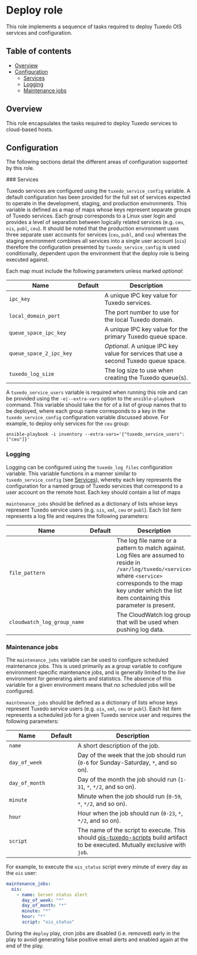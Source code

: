 # Deploy role

This role implements a sequence of tasks required to deploy Tuxedo OIS services and configuration.

## Table of contents

* [Overview][1]
* [Configuration][2]
    * [Services][3]
    * [Logging][4]
    * [Maintenance jobs][5]

[1]: #overview
[2]: #configuration
[3]: #services
[4]: #logging
[5]: #maintenance-jobs

## Overview

This role encapsulates the tasks required to deploy Tuxedo services to cloud-based hosts.

## Configuration

The following sections detail the different areas of configuration supported by this role.

### Services

Tuxedo services are configured using the `tuxedo_service_config` variable. A default configuration has been provided for the full set of services expected to operate in the development, staging, and production environments. This variable is defined as a map of maps whose keys represent separate groups of Tuxedo services. Each group corresponds to a Linux user login and provides a level of separation between logically related services (e.g. `ceu`, `ois`, `publ`, `ceu`). It should be noted that the production environment uses three separate user accounts for services (`ceu`, `publ`, and `ceu`) whereas the staging environment combines all services into a single user account (`ois`) therefore the configuration presented by `tuxedo_service_config` is used conditionally, dependent upon the environment that the deploy role is being executed against.

Each map must include the following parameters unless marked _optional_:

| Name                    | Default | Description                                                                           |
|-------------------------|---------|---------------------------------------------------------------------------------------|
| `ipc_key`               |         | A unique IPC key value for Tuxedo services.                                           |
| `local_domain_port`     |         | The port number to use for the local Tuxedo domain.                                   |
| `queue_space_ipc_key`   |         | A unique IPC key value for the primary Tuxedo queue space.                            |
| `queue_space_2_ipc_key` |         | _Optional_. A unique IPC key value for services that use a second Tuxedo queue space. |
| `tuxedo_log_size`       |         | The log size to use when creating the Tuxedo queue(s).                                |

A `tuxedo_service_users` variable is required when running this role and can be provided using the `-e|--extra-vars` option to the `ansible-playbook` command. This variable should take the for of a list of group names that to be deployed, where each group name corresponds to a key in the `tuxedo_service_config` configuration variable discussed above. For example, to deploy only services for the `ceu` group:

```shell
ansible-playbook -i inventory --extra-vars='{"tuxedo_service_users": ["ceu"]}'
```

### Logging

Logging can be configured using the `tuxedo_log_files` configuration variable. This variable functions in a manner similar to `tuxedo_service_config` (see [Services][1]), whereby each key represents the configuration for a named group of Tuxedo services that correspond to a user account on the remote host. Each key should contain a list of maps

`maintenance_jobs` should be defined as a dictionary of lists whose keys represent Tuxedo service users (e.g. `ois`, `xml`, `ceu` or `publ`). Each list item represents a log file and requires the following parameters:

| Name                        | Default | Description                                                                           |
|-----------------------------|---------|---------------------------------------------------------------------------------------|
| `file_pattern`              |         | The log file name or a pattern to match against. Log files are assumed to reside in `/var/log/tuxedo/<service>` where `<service>` corresponds to the map key under which the list item containing this parameter is present. |
| `cloudwatch_log_group_name` |         | The CloudWatch log group that will be used when pushing log data.                     |

### Maintenance jobs

The `maintenance_jobs` variable can be used to configure scheduled maintenance jobs. This is used primarily as a group variable to configure environment-specific maintenance jobs, and is generally limited to the _live_ environment for generating alerts and statistics. The absence of this variable for a given environment means that _no_ scheduled jobs will be configured.

`maintenance_jobs` should be defined as a dictionary of lists whose keys represent Tuxedo service users (e.g. `ois`, `xml`, `ceu` or `publ`). Each list item represents a scheduled job for a given Tuxedo service user and requires the following parameters:

| Name                 | Default | Description                                                                          |
|----------------------|---------|--------------------------------------------------------------------------------------|
| `name`               |         | A short description of the job.                                                      |
| `day_of_week`        |         | Day of the week that the job should run (`0-6` for Sunday-Saturday, `*`, and so on). |
| `day_of_month`       |         | Day of the month the job should run (`1-31`, `*`, `*/2`, and so on).                 |
| `minute`             |         | Minute when the job should run (`0-59`, `*`, `*/2`, and so on).                      |
| `hour`               |         | Hour when the job should run (`0-23`, `*`, `*/2`, and so on).                        |
| `script`             |         | The name of the script to execute. This should  [ois-tuxedo-scripts](https://github.com/companieshouse/ois-tuxedo-scripts) build artifact to be executed. Mutually exclusive with `job`.

For example, to execute the `ois_status` script every minute of every day as the `ois` user:

```yaml
maintenance_jobs:
  ois:
    - name: Server status alert
      day_of_week: "*"
      day_of_month: "*"
      minute: "*"
      hour: "*"
      script: "ois_status"
```

During the `deploy` play, cron jobs are disabled (i.e. removed) early in the play to avoid generating false positive email alerts and enabled again at the end of the play.
